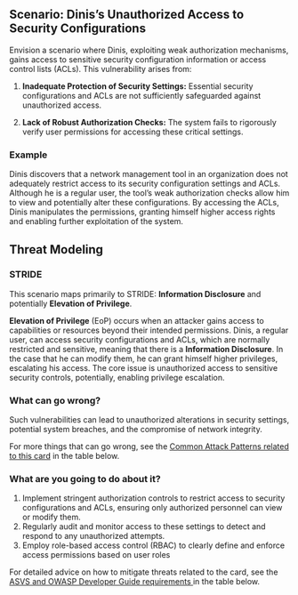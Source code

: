 ## Scenario: Dinis’s Unauthorized Access to Security Configurations

Envision a scenario where Dinis, exploiting weak authorization mechanisms, gains access to sensitive security configuration information or access control lists (ACLs). This vulnerability arises from:

1. **Inadequate Protection of Security Settings:** Essential security configurations and ACLs are not sufficiently safeguarded against unauthorized access.

2. **Lack of Robust Authorization Checks:** The system fails to rigorously verify user permissions for accessing these critical settings.

### Example

Dinis discovers that a network management tool in an organization does not adequately restrict access to its security configuration settings and ACLs. Although he is a regular user, the tool’s weak authorization checks allow him to view and potentially alter these configurations. By accessing the ACLs, Dinis manipulates the permissions, granting himself higher access rights and enabling further exploitation of the system.

## Threat Modeling

### STRIDE

This scenario maps primarily to STRIDE: **Information Disclosure** and potentially **Elevation of Privilege**.

**Elevation of Privilege** (EoP) occurs when an attacker gains access to capabilities or resources beyond their intended permissions.
Dinis, a regular user, can access security configurations and ACLs, which are normally restricted and sensitive, meaning that there is a **Information Disclosure**. In the case that he can modify them, he can grant himself higher privileges, escalating his access.
The core issue is unauthorized access to sensitive security controls, potentially, enabling privilege escalation.

### What can go wrong?

Such vulnerabilities can lead to unauthorized alterations in security settings, potential system breaches, and the compromise of network integrity.

For more things that can go wrong, see the [Common Attack Patterns related to this card](#mapping 'Common Attack Patterns related to this card [internal]') in the table below.

### What are you going to do about it?

1. Implement stringent authorization controls to restrict access to security configurations and ACLs, ensuring only authorized personnel can view or modify them.
2. Regularly audit and monitor access to these settings to detect and respond to any unauthorized attempts.
3. Employ role-based access control (RBAC) to clearly define and enforce access permissions based on user roles

For detailed advice on how to mitigate threats related to the card, see the [ASVS and OWASP Developer Guide requirements ](#mapping 'ASVS and OWASP Developer Guide requirements [internal]') in the table below.
